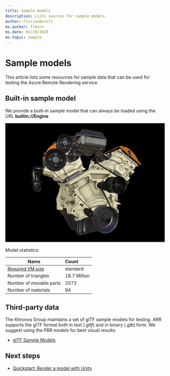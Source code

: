 ```yaml
---
title: Sample models
description: Lists sources for sample models.
author: FlorianBorn71
ms.author: flborn
ms.date: 01/29/2020
ms.topic: sample
---
```


# Sample models

This article lists some resources for sample data that can be used for testing the Azure Remote Rendering service.

## Built-in sample model

We provide a built-in sample model that can always be loaded using the URL **builtin://Engine**

![Sample model](./media/sample-model.png "Sample model")

Model statistics:

| Name | Count |
|-----------|:-----------|
| [Required VM size](../how-tos/session-rest-api.md#create-a-session) | standard |
| Number of triangles | 18.7 Million |
| Number of movable parts | 2073 |
| Number of materials | 94 |


## Third-party data

The Khronos Group maintains a set of glTF sample models for testing. ARR supports the glTF format both in text (*.gltf*) and in binary (*.glb*) form. We suggest using the PBR models for best visual results:

* [glTF Sample Models](https://github.com/KhronosGroup/glTF-Sample-Models)

## Next steps

* [Quickstart: Render a model with Unity](../quickstarts/render-model.md)
